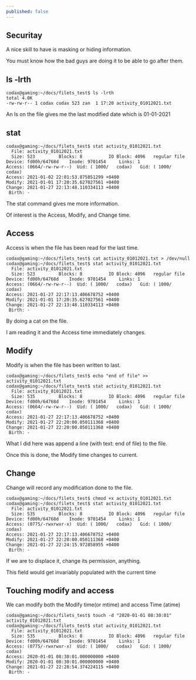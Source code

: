 ```yaml
---
published: false
---
```

## Securitay

A nice skill to have is masking or hiding information.

You must know how the bad guys are doing it to be able to go after them.

## ls -lrth

```
codax@gaming:~/docs/filets_test$ ls -lrth
total 4.0K
-rw-rw-r-- 1 codax codax 523 zan  1 17:20 activity_01012021.txt
```

An ls on the file gives me the last modified date which is 01-01-2021

## stat
```
codax@gaming:~/docs/filets_test$ stat activity_01012021.txt 
  File: activity_01012021.txt
  Size: 523       	Blocks: 8          IO Block: 4096   regular file
Device: fd00h/64768d	Inode: 9701454     Links: 1
Access: (0664/-rw-rw-r--)  Uid: ( 1000/   codax)   Gid: ( 1000/   codax)
Access: 2021-01-02 22:01:53.875851299 +0400
Modify: 2021-01-01 17:20:35.627027561 +0400
Change: 2021-01-27 22:13:48.110334113 +0400
 Birth: -
```
The stat command gives me more information.

Of interest is the Access, Modify, and Change time.

## Access

Access is when the file has been read for the last time.

```
codax@gaming:~/docs/filets_test$ cat activity_01012021.txt > /dev/null
codax@gaming:~/docs/filets_test$ stat activity_01012021.txt 
  File: activity_01012021.txt
  Size: 523       	Blocks: 8          IO Block: 4096   regular file
Device: fd00h/64768d	Inode: 9701454     Links: 1
Access: (0664/-rw-rw-r--)  Uid: ( 1000/   codax)   Gid: ( 1000/   codax)
Access: 2021-01-27 22:17:13.406678752 +0400
Modify: 2021-01-01 17:20:35.627027561 +0400
Change: 2021-01-27 22:13:48.110334113 +0400
 Birth: -
```
By doing a cat on the file.

I am reading it and the Access time immediately changes.

## Modify

Modify is when the file has been written to last.

```
codax@gaming:~/docs/filets_test$ echo "end of file" >> activity_01012021.txt
codax@gaming:~/docs/filets_test$ stat activity_01012021.txt 
  File: activity_01012021.txt
  Size: 535       	Blocks: 8          IO Block: 4096   regular file
Device: fd00h/64768d	Inode: 9701454     Links: 1
Access: (0664/-rw-rw-r--)  Uid: ( 1000/   codax)   Gid: ( 1000/   codax)
Access: 2021-01-27 22:17:13.406678752 +0400
Modify: 2021-01-27 22:20:00.050111368 +0400
Change: 2021-01-27 22:20:00.050111368 +0400
 Birth: -
```
What I did here was append a line (with text: end of file) to the file.

Once this is done, the Modify time changes to current.

## Change
Change will record any modification done to the file.

```
codax@gaming:~/docs/filets_test$ chmod +x activity_01012021.txt 
codax@gaming:~/docs/filets_test$ stat activity_01012021.txt 
  File: activity_01012021.txt
  Size: 535       	Blocks: 8          IO Block: 4096   regular file
Device: fd00h/64768d	Inode: 9701454     Links: 1
Access: (0775/-rwxrwxr-x)  Uid: ( 1000/   codax)   Gid: ( 1000/   codax)
Access: 2021-01-27 22:17:13.406678752 +0400
Modify: 2021-01-27 22:20:00.050111368 +0400
Change: 2021-01-27 22:24:15.972858955 +0400
 Birth: -

```
If we are to displace it, change its permission, anything.

This field would get invariably populated with the current time

## Touching modify and access
We can modify both the Modify time(or mtime) and access Time (atime)

```
codax@gaming:~/docs/filets_test$ touch -d "2020-01-01 08:30:01" activity_01012021.txt 
codax@gaming:~/docs/filets_test$ stat activity_01012021.txt 
  File: activity_01012021.txt
  Size: 535       	Blocks: 8          IO Block: 4096   regular file
Device: fd00h/64768d	Inode: 9701454     Links: 1
Access: (0775/-rwxrwxr-x)  Uid: ( 1000/   codax)   Gid: ( 1000/   codax)
Access: 2020-01-01 08:30:01.000000000 +0400
Modify: 2020-01-01 08:30:01.000000000 +0400
Change: 2021-01-27 22:28:54.374224115 +0400
 Birth: -
```